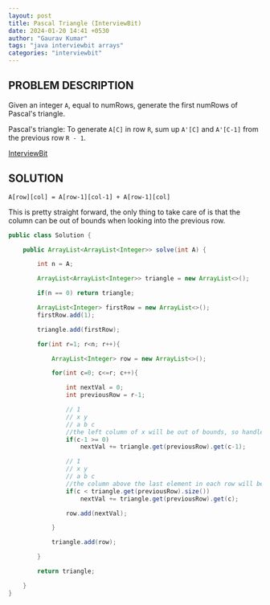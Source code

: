 ```yaml
---
layout: post
title: Pascal Triangle (InterviewBit)
date: 2024-01-20 14:41 +0530
author: "Gaurav Kumar"
tags: "java interviewbit arrays"
categories: "interviewbit"
---
```


## PROBLEM DESCRIPTION

Given an integer `A`, equal to numRows, generate the first numRows of Pascal's triangle.

Pascal's triangle: To generate `A[C]` in row `R`, sum up `A'[C]` and `A'[C-1]` from the previous row `R - 1`.

[InterviewBit](https://www.interviewbit.com/problems/pascal-triangle/)

## SOLUTION

`A[row][col] = A[row-1][col-1] + A[row-1][col]`

This is pretty straight forward, the only thing to take care of is that the column can be out of bounds when looking into the previous row.

```java
public class Solution {

    public ArrayList<ArrayList<Integer>> solve(int A) {

        int n = A;

        ArrayList<ArrayList<Integer>> triangle = new ArrayList<>();

        if(n == 0) return triangle;

        ArrayList<Integer> firstRow = new ArrayList<>();
        firstRow.add(1);

        triangle.add(firstRow);

        for(int r=1; r<n; r++){

            ArrayList<Integer> row = new ArrayList<>();

            for(int c=0; c<=r; c++){

                int nextVal = 0;
                int previousRow = r-1;

                // 1
                // x y
                // a b c
                //the left column of x will be out of bounds, so handle that
                if(c-1 >= 0)
                    nextVal += triangle.get(previousRow).get(c-1);

                // 1
                // x y
                // a b c
                //the column above the last element in each row will be out of bounds for the previous row, so handle that
                if(c < triangle.get(previousRow).size())
                    nextVal += triangle.get(previousRow).get(c);

                row.add(nextVal);

            }

            triangle.add(row);

        }

        return triangle;

    }
}
```
